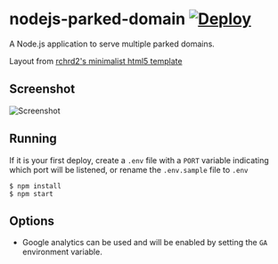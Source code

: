 nodejs-parked-domain [![Deploy](https://www.herokucdn.com/deploy/button.svg)](https://heroku.com/deploy)
=============

A Node.js application to serve multiple parked domains.

Layout from [rchrd2's minimalist html5 template](https://github.com/rchrd2/parked-domain)

## Screenshot
![Screenshot](/screenshot.png?raw=true "Screenshot")


## Running

If it is your first deploy, create a `.env` file with a `PORT` variable indicating which port will be listened, or rename the `.env.sample` file to `.env`

```
$ npm install
$ npm start
```

## Options

- Google analytics can be used and will be enabled by setting the `GA` environment variable.
